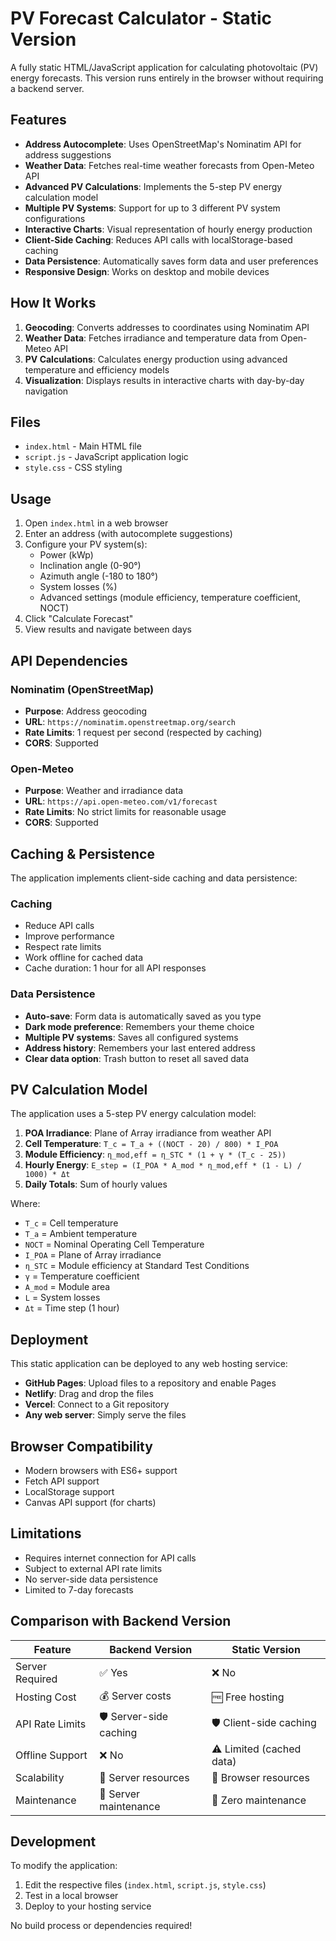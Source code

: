 # PV Forecast Calculator - Static Version

A fully static HTML/JavaScript application for calculating photovoltaic (PV) energy forecasts. This version runs entirely in the browser without requiring a backend server.

## Features

- **Address Autocomplete**: Uses OpenStreetMap's Nominatim API for address suggestions
- **Weather Data**: Fetches real-time weather forecasts from Open-Meteo API
- **Advanced PV Calculations**: Implements the 5-step PV energy calculation model
- **Multiple PV Systems**: Support for up to 3 different PV system configurations
- **Interactive Charts**: Visual representation of hourly energy production
- **Client-Side Caching**: Reduces API calls with localStorage-based caching
- **Data Persistence**: Automatically saves form data and user preferences
- **Responsive Design**: Works on desktop and mobile devices

## How It Works

1. **Geocoding**: Converts addresses to coordinates using Nominatim API
2. **Weather Data**: Fetches irradiance and temperature data from Open-Meteo API
3. **PV Calculations**: Calculates energy production using advanced temperature and efficiency models
4. **Visualization**: Displays results in interactive charts with day-by-day navigation

## Files

- `index.html` - Main HTML file
- `script.js` - JavaScript application logic
- `style.css` - CSS styling

## Usage

1. Open `index.html` in a web browser
2. Enter an address (with autocomplete suggestions)
3. Configure your PV system(s):
   - Power (kWp)
   - Inclination angle (0-90°)
   - Azimuth angle (-180 to 180°)
   - System losses (%)
   - Advanced settings (module efficiency, temperature coefficient, NOCT)
4. Click "Calculate Forecast"
5. View results and navigate between days

## API Dependencies

### Nominatim (OpenStreetMap)
- **Purpose**: Address geocoding
- **URL**: `https://nominatim.openstreetmap.org/search`
- **Rate Limits**: 1 request per second (respected by caching)
- **CORS**: Supported

### Open-Meteo
- **Purpose**: Weather and irradiance data
- **URL**: `https://api.open-meteo.com/v1/forecast`
- **Rate Limits**: No strict limits for reasonable usage
- **CORS**: Supported

## Caching & Persistence

The application implements client-side caching and data persistence:

### **Caching**
- Reduce API calls
- Improve performance
- Respect rate limits
- Work offline for cached data
- Cache duration: 1 hour for all API responses

### **Data Persistence**
- **Auto-save**: Form data is automatically saved as you type
- **Dark mode preference**: Remembers your theme choice
- **Multiple PV systems**: Saves all configured systems
- **Address history**: Remembers your last entered address
- **Clear data option**: Trash button to reset all saved data

## PV Calculation Model

The application uses a 5-step PV energy calculation model:

1. **POA Irradiance**: Plane of Array irradiance from weather API
2. **Cell Temperature**: `T_c = T_a + ((NOCT - 20) / 800) * I_POA`
3. **Module Efficiency**: `η_mod,eff = η_STC * (1 + γ * (T_c - 25))`
4. **Hourly Energy**: `E_step = (I_POA * A_mod * η_mod,eff * (1 - L) / 1000) * Δt`
5. **Daily Totals**: Sum of hourly values

Where:
- `T_c` = Cell temperature
- `T_a` = Ambient temperature
- `NOCT` = Nominal Operating Cell Temperature
- `I_POA` = Plane of Array irradiance
- `η_STC` = Module efficiency at Standard Test Conditions
- `γ` = Temperature coefficient
- `A_mod` = Module area
- `L` = System losses
- `Δt` = Time step (1 hour)

## Deployment

This static application can be deployed to any web hosting service:

- **GitHub Pages**: Upload files to a repository and enable Pages
- **Netlify**: Drag and drop the files
- **Vercel**: Connect to a Git repository
- **Any web server**: Simply serve the files

## Browser Compatibility

- Modern browsers with ES6+ support
- Fetch API support
- LocalStorage support
- Canvas API support (for charts)

## Limitations

- Requires internet connection for API calls
- Subject to external API rate limits
- No server-side data persistence
- Limited to 7-day forecasts

## Comparison with Backend Version

| Feature | Backend Version | Static Version |
|---------|----------------|----------------|
| Server Required | ✅ Yes | ❌ No |
| Hosting Cost | 💰 Server costs | 🆓 Free hosting |
| API Rate Limits | 🛡️ Server-side caching | 🛡️ Client-side caching |
| Offline Support | ❌ No | ⚠️ Limited (cached data) |
| Scalability | 🔄 Server resources | 🔄 Browser resources |
| Maintenance | 🔧 Server maintenance | 🚀 Zero maintenance |

## Development

To modify the application:

1. Edit the respective files (`index.html`, `script.js`, `style.css`)
2. Test in a local browser
3. Deploy to your hosting service

No build process or dependencies required!
